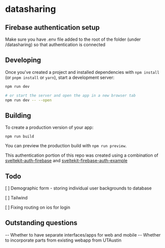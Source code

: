 # datasharing

## Firebase authentication setup
Make sure you have .env file added to the root of the folder (under /datasharing) so that authentication is connected

## Developing

Once you've created a project and installed dependencies with `npm install` (or `pnpm install` or `yarn`), start a development server:

```bash
npm run dev

# or start the server and open the app in a new browser tab
npm run dev -- --open
```


## Building

To create a production version of your app:

```
npm run build
```

You can preview the production build with `npm run preview`.

This authentication portion of this repo was created using a combination of [sveltekit-auth-firebase](https://github.com/JustinyAhin/okupter-repos/tree/5e9403e30a49ce5e314f311cffb057d922d2c737/apps/sveltekit-auth-firebase) and [sveltekit-firebase-auth-example](https://github.com/eraygundogmus/sveltekit-firebase-auth-example)


## Todo 

[ ] Demographic form - storing individual user backgrounds to database

[ ] Tailwind 

[ ] Fixing routing on ios for login


## Outstanding questions 
-- Whether to have separate interfaces/apps for web and mobile
-- Whether to incorporate parts from existing webapp from UTAustin
